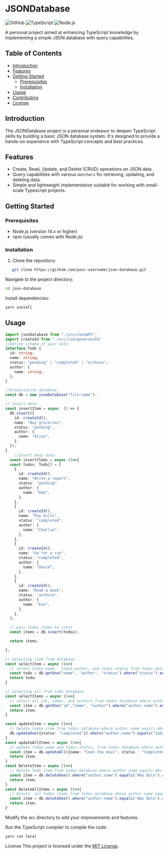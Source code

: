 # JSONDatabase

![GitHub](https://img.shields.io/github/license/abubalo/json-database)
![TypeScript](https://img.shields.io/badge/TypeScript-5.2.2-blue)
![Node.js](https://img.shields.io/badge/Node.js-14.x-green)

A personal project aimed at enhancing TypeScript knowledge by implementing a simple JSON database with query capabilities.

## Table of Contents

- [Introduction](#introduction)
- [Features](#features)
- [Getting Started](#getting-started)
  - [Prerequisites](#prerequisites)
  - [Installation](#installation)
- [Usage](#usage)
- [Contributing](#contributing)
- [License](#license)

## Introduction

The JSONDatabase project is a personal endeavor to deepen TypeScript skills by building a basic JSON database system. It's designed to provide a hands-on experience with TypeScript concepts and best practices.

## Features

- Create, Read, Update, and Delete (CRUD) operations on JSON data.
- Query capabilities with various `matchers` for retrieving, updating, and deleting data.
- Simple and lightweight implementation suitable for working with small-scale Typescript projects.

## Getting Started

### Prerequisites

- Node.js (version 14.x or higher)
- npm (usually comes with Node.js)

### Installation

1. Clone the repository:

```sh
   git clone https://github.com/your-username/json-database.git
```

Navigate to the project directory:

```sh
cd json-database
```

Install dependencies:

```sh
yarn install
```

## Usage

```ts
import jsonDatabase from "./src/JsonAPI";
import createId from "./src/lib/generateId"
//Define schema of your data
interface Todo {
  id: string;
  name: string;
  status: "pending" | "completed" | "archive";
  author: {
    name: string;
  };
}

//Insantiatite database
const db = new jsonDatabase("file-name");

// insert data
const insertItem = async  () => {
  db.insert({
    id: createId(),
    name: "Buy groceries",
    status: "pending",
    author: {
      name: "Alice",
    },
  });
}
    //Insert many data
  const insertItems = async ()=>{
  const todos: Todo[] = [
    {
      id: createId(),
      name: "Write a report",
      status: "pending",
      author: {
        name: "Bob",
      },
    },
    {
      id: createId(),
      name: "Pay bills",
      status: "completed",
      author: {
        name: "Charlie",
      },
    },
    {
      id: createId(),
      name: "Go for a run",
      status: "completed",
      author: {
        name: "David",
      },
    },
    {
      id: createId(),
      name: "Read a book",
      status: "archive",
      author: {
        name: "Eve",
      },
    },
  ];

  // pass todos items to const
  const items = db.insert(todos);

  return items;

};

// Selecting item from database
const selectItem = async ()=>{
  // select todos.name,  todos.author, and todos.status from todos database where status eqauls pending
  const todo = db.getOne("name", "author", "status").where("status").equals("pending").run();
  return todo;
}

// Selecting all from todo database
const selectItems = async ()=>{
  // select all ids, names, and authors from todos database where author name eqauls John Doe
  const item = db.getOne("id","name", "author").where("author.name").equals("John Doe").run();
  return item;
}

const updateItem = async ()=>{
  // Delete todos item from todos database where author name eqauls Abu Balo
  db.updateOne({status: "completed"}).where("author.name").equals("John Doe").run();
}
const updateAllItems = async ()=>{
  // update todos.name and todos.status, from todos database where author name eqauls Abu Balo
  const item = db.updateAll({name: "Cook the meal", status : "Completed"}).where("author.name").equals("Abu Balo").run();
  return item;
}
const DeleteItem = async ()=>{
  // Delete todo item from todos database where author name eqauls Abu Balo
  const item = db.deleteOne().where("author.name").equals("Abu Balo").run();
  return item;
}
const DeleteAllItems = async ()=>{
  // Delete  all todos items from todos database where author name eqauls Abu Balo
  const item = db.deleteOne().where("author.name").equals("Abu Balo").run();
  return item;
}
```

Modify the src directory to add your improvements and features.

Run the TypeScript compiler to compile the code:

```sh
yarn run local
```

License
This project is licensed under the [MIT License](/LICENSE).
